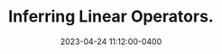 ---
layout: post
title: Inferring Linear Operators.
date: 2023-04-24 11:12:00-0400
description: Computationally Tractable Operator Learning.
tags: OpReg
categories: research, operator-learning
related_posts: false
---